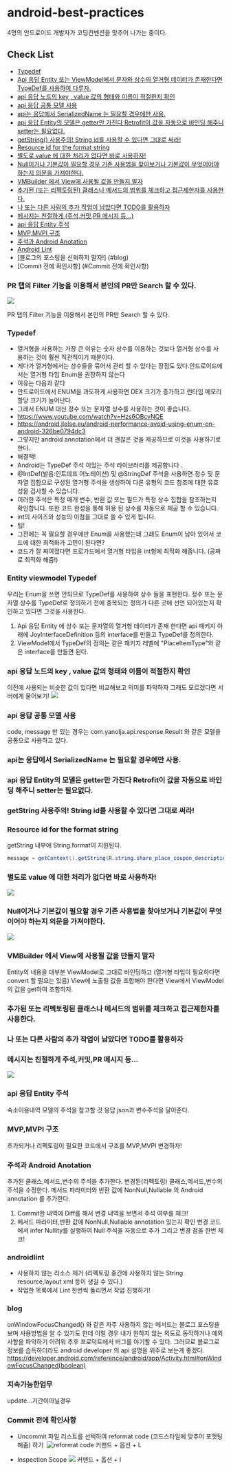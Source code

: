 # android-best-practices

4명의 안드로이드 개발자가 코딩컨벤션을 맞추어 나가는 중이다.

## Check List
* [Typedef](#typedef)
* [Api 응답 Entity 또는 ViewModel에서 문자와 상수의 열거형 데이터가 존재한다면 TypeDef를 사용하여 다루자.](#entity-viewmodel-typedef)
* [api 응답 노드의 key , value 값의 형태와 이름이 적절한지 확인](#api-응답-노드의-key-,-value-값의-형태와-이름이-적절한지-확인)
* [api 응답 공통 모델 사용](#api-응답-공통-모델-사용)
* [api는 응답에서 SerializedName 는 필요할 경우에만 사용.](#api는-응답에서-serializedname-는-필요할-경우에만-사용.)
* [api 응답 Entity의 모델은 getter만 가진다 Retrofit이 값을 자동으로 바인딩 해주니 setter는 필요없다.](#api-응답-entity의-모델은-getter만-가진다-retrofit이-값을-자동으로-바인딩-해주니-setter는-필요없다.)
* [getString() 사용주의! String id를 사용할 수 있다면 그대로 써라!](#getstring-사용주의!-string-id를-사용할-수-있다면-그대로-써라!)
* [Resource id for the format string](#resource-id-for-the-format-string)
* [별도로 value 에 대한 처리가 없다면 바로 사용하자!](#별도로-value-에-대한-처리가-없다면-바로-사용하자!)
* [Null이거나 기본값이 필요할 경우 기존 사용법을 찾아보거나 기본값이 무엇이어야 하는지 의문을 가져야한다.](#null이거나-기본값이-필요할-경우-기존-사용법을-찾아보거나-기본값이-무엇이어야-하는지-의문을-가져야한다.)
* [VMBuilder 에서 View에 사용될 값을 만들지 말자](#vmbuilder-에서-view에-사용될-값을-만들지-말자)
* [추가된 (또는 리펙토링된) 클래스나 메서드의 범위를 체크하고 접근제한자를 사용한다.](#추가된-또는-리펙토링된-클래스나-메서드의-범위를-체크하고-접근제한자를-사용한다.)
* [나 또는 다른 사람의 추가 작업이 남았다면 TODO를 활용하자](#나-또는-다른-사람의-추가-작업이-남았다면-todo를-활용하자)
* [메시지는 친절하게 (주석,커밋,PR 메시지 등…)](#메시지는-친절하게-주석,커밋,pr-메시지-등...)
* [api 응답 Entity 주석](#api-응답-entity-주석)
* [MVP,MVPI 구조](#mvp,mvpi-구조)
* [주석과 Android Anotation](#주석과-android-anotation)
* [Android Lint](#androidlint)
* [블로그의 포스팅을 신뢰하지 말자!] (#blog)
* [Commit 전에 확인사항] (#Commit 전에 확인사항)

### PR 탭의 Filter 기능을 이용해서 본인의 PR만 Search 할 수 있다.

![](https://i.imgur.com/RlqU2G4.png)

PR 탭의 Filter 기능을 이용해서 본인의 PR만 Search 할 수 있다.

### Typedef
* 열거형을 사용하는 가장 큰 이유는 숫자 상수를 이용하는 것보다 열거형 상수를 사용하는 것이 훨씬 직관적이기 때문이다.
* 게다가 열거형에서는 상수들을 묶어서 관리 할 수 있다는 장점도 있다.안드로이드에서는 열거형 타입 Enum을 권장하지 않는다
* 이유는 다음과 같다
* 안드로이드에서 ENUM을 과도하게 사용하면 DEX 크기가 증가하고 런타임 메모리 할당 크기가 늘어난다.
* 그래서 ENUM 대신 정수 또는 문자열 상수를 사용하는 것이 좋습니다.
* https://www.youtube.com/watch?v=Hzs6OBcvNQE
* https://android.jlelse.eu/android-performance-avoid-using-enum-on-android-326be0794dc3
* 그렇지만 android annotation에서 더 괜찮은 것을 제공하므로 이것을 사용하기로 한다.
* 해결책!
* Android는 TypeDef 주석 이있는 주석 라이브러리를 제공합니다 .
* @IntDef(발음:인트데프 어노테이션) 및 @StringDef 주석을 사용하면 정수 및 문자열 집합으로 구성된 열거형 주석을 생성하여 다른 유형의 코드 참조에 대한 유효성을 검사할 수 있습니다.
* 이러한 주석은 특정 매개 변수, 반환 값 또는 필드가 특정 상수 집합을 참조하는지 확인합니다. 또한 코드 완성을 통해 허용 된 상수를 자동으로 제공 할 수 있습니다.
* int의 사이즈와 성능의 이점을 그대로 쓸 수 있게 됩니다.
* 팁!
* 그전에는 꼭 필요할 경우에만 Enum을 사용했는데 그래도 Enum이 남아 있어서 코드에 대한 최적화가 고민이 된다면?
* 코드가 잘 짜여졌다면 프로가드에서 열거형 타입을 int형에 최적화 해줍니다. (공짜로 최적화 해줌!)

### Entity viewmodel Typedef
우리는 Enum을 쓰면 안되므로 TypeDef를 사용하여 상수 들을 표현한다.
정수 또는 문자열 상수를 TypeDef로 정의하기 전에 중복되는 정의가 다른 곳에 선언 되어있는지 확인하고
있다면 그것을 사용한다.
1. Api 응답 Entity 에 상수 또는 문자열의 열거형 데이터가 존재 한다면
   api 패키지 아래에 JoyInterfaceDefinition 등의 interface를 만들고 TypeDef를 정의한다.
2. ViewModel에서 TypeDef의 정의는 같은 패키지 레벨에 "PlaceItemType"와 같은 interface를 만들면 된다.

### api 응답 노드의 key , value 값의 형태와 이름이 적절한지 확인
이전에 사용되는 비슷한 값이 있다면 비교해보고 의미를 파악하자 그래도 모르겠다면 서버에게 물어보기!
![](https://i.imgur.com/Eaw2rxH.png)

### api 응답 공통 모델 사용
code, message 만 있는 경우는 com.yanolja.api.response.Result 와 같은 모델을 공통으로 사용하고 있다.

### api는 응답에서 SerializedName 는 필요할 경우에만 사용.

### api 응답 Entity의 모델은 getter만 가진다 Retrofit이 값을 자동으로 바인딩 해주니 setter는 필요없다.

### getString 사용주의! String id를 사용할 수 있다면 그대로 써라!

### Resource id for the format string
getString 내부에 String.format이 지원된다.
```java
message = getContext().getString(R.string.share_place_coupon_description, placeDetail.getMaxBenefit());
```

### 별도로 value 에 대한 처리가 없다면 바로 사용하자!
![](https://i.imgur.com/89W3GQw.png)

### Null이거나 기본값이 필요할 경우 기존 사용법을 찾아보거나 기본값이 무엇이어야 하는지 의문을 가져야한다.
![](https://i.imgur.com/8xZXlK0.png)

### VMBuilder 에서 View에 사용될 값을 만들지 말자
Entity의 내용을 대부분 ViewModel로 그대로 바인딩하고 (열거형 타입이 필요하다면 convert 할 필요는 있음)
View에 노출될 값을 조합해야 한다면 View에서 ViewModel의 값을 get하여 조합하자.

### 추가된 또는 리펙토링된 클래스나 메서드의 범위를 체크하고 접근제한자를 사용한다.

### 나 또는 다른 사람의 추가 작업이 남았다면 TODO를 활용하자

### 메시지는 친절하게 주석,커밋,PR 메시지 등...
![](https://i.imgur.com/p8IKEAL.png)

### api 응답 Entity 주석
숙소이용내역 모델의 주석을 참고할 것
응답 json과 변수주석을 달아준다.

### MVP,MVPI 구조
추가되거나 리펙토링이 필요한 코드에서 구조를 MVP,MVPI 변경하자!

### 주석과 Android Anotation
추가된 클래스,메서드,변수의 주석을 추가한다.
변경된(리펙토링) 클래스,메서드,변수의 주석을 수정한다.
메서드 파라미터와 반환 값에  NonNull,Nullable 의 Android annotation 를 추가한다.

1. Commit한 내역에 Diff를 해서 변경 내역을 보면서 주석 여부를 체크!
2. 메서드 파라미터,반환 값에  NonNull,Nullable annotation 있는지 확인
   변경 코드에서 infer Nullity를 실행하여 Null 주석을 자동으로 추가 그리고 변경 점을 한번 체크!

### androidlint


- 사용하지 않는 리소스 제거 (리펙토링 중간에 사용하지 않는 String resource,layout xml 등이 생길 수 있다.)
- 작업한 목록에서 Lint 한번씩 돌리면서 작업 진행하기!


### blog
onWindowFocusChanged() 와 같은 자주 사용하지 않는 메서드는 블로그 포스팅을 보며 사용방법을 알 수 있기도 한데
이럴 경우 내가 원하지 않는 의도로 동작하거나 예외사항을 파악하기 어려워 추후 프로덕트에서 버그를 야기할 수 있다. 그러므로 블로그로 정보를 습득하더라도
android developer 의 api 설명을 위주로 보는게 좋겠다.
https://developer.android.com/reference/android/app/Activity.html#onWindowFocusChanged(boolean)

### 지속가능한업무
update...기간이아닐경우

### Commit 전에 확인사항

- Uncommit 파일 리스트를 선택하여 reformat code (코드스타일에 맞추어 포멧팅 해줌) 하기
  ![reformat code](https://ws3.sinaimg.cn/large/006tKfTcgy1fkwqn3ksd0j31j40n2td7.jpg)
  커맨드 + 옵션 + L
  
- Inspection Scope
  ![](https://ws1.sinaimg.cn/large/006tKfTcgy1fkwqp75x92j31kw0qrdly.jpg)
  커맨드 + 옵션 + I



